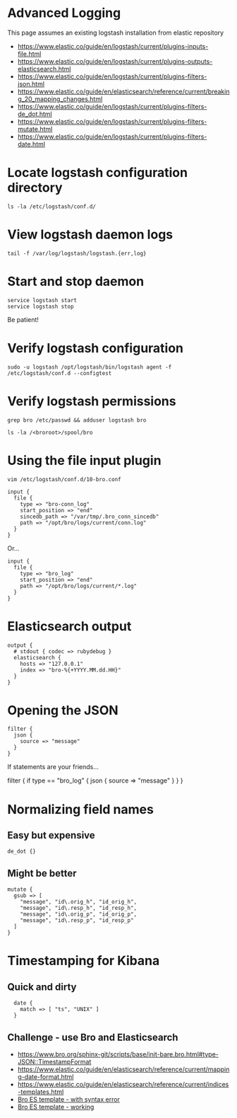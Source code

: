 # Advanced Logging

This page assumes an existing logstash installation from elastic repository

* https://www.elastic.co/guide/en/logstash/current/plugins-inputs-file.html
* https://www.elastic.co/guide/en/logstash/current/plugins-outputs-elasticsearch.html
* https://www.elastic.co/guide/en/logstash/current/plugins-filters-json.html
* https://www.elastic.co/guide/en/elasticsearch/reference/current/breaking_20_mapping_changes.html
* https://www.elastic.co/guide/en/logstash/current/plugins-filters-de_dot.html
* https://www.elastic.co/guide/en/logstash/current/plugins-filters-mutate.html
* https://www.elastic.co/guide/en/logstash/current/plugins-filters-date.html

# Locate logstash configuration directory

```
ls -la /etc/logstash/conf.d/
```

# View logstash daemon logs

```
tail -f /var/log/logstash/logstash.{err,log}
```

# Start and stop daemon

```
service logstash start
service logstash stop
```

Be patient!

# Verify logstash configuration

```
sudo -u logstash /opt/logstash/bin/logstash agent -f /etc/logstash/conf.d --configtest
```

# Verify logstash permissions

```
grep bro /etc/passwd && adduser logstash bro
```

```
ls -la /<broroot>/spool/bro
```

# Using the file input plugin

```
vim /etc/logstash/conf.d/10-bro.conf
```

```
input {
  file {
    type => "bro-conn_log"
    start_position => "end"
    sincedb_path => "/var/tmp/.bro_conn_sincedb"
    path => "/opt/bro/logs/current/conn.log"
  }
}
```

Or...

```
input {
  file {
    type => "bro_log"
    start_position => "end"
    path => "/opt/bro/logs/current/*.log"
  }
}
```

# Elasticsearch output

```
output {
  # stdout { codec => rubydebug }
  elasticsearch { 
    hosts => "127.0.0.1"
    index => "bro-%{+YYYY.MM.dd.HH}"
  }
}
```

# Opening the JSON

```
filter {
  json {
    source => "message"
  }
}
```

If statements are your friends...

filter {
  if type == "bro_log" {
    json {
      source => "message"
    }
  }
}

# Normalizing field names

## Easy but expensive

```
de_dot {}
```

## Might be better

```
mutate {
  gsub => [
    "message", "id\.orig_h", "id_orig_h",
    "message", "id\.resp_h", "id_resp_h",
    "message", "id\.orig_p", "id_orig_p",
    "message", "id\.resp_p", "id_resp_p"
  ]
}
```

# Timestamping for Kibana

## Quick and dirty

```
  date {
    match => [ "ts", "UNIX" ]
  }
```

## Challenge - use Bro and Elasticsearch

* https://www.bro.org/sphinx-git/scripts/base/init-bare.bro.html#type-JSON::TimestampFormat
* https://www.elastic.co/guide/en/elasticsearch/reference/current/mapping-date-format.html
* https://www.elastic.co/guide/en/elasticsearch/reference/current/indices-templates.html
* [Bro ES template - with syntax error](/bro/day_1/bro.json)
* [Bro ES template - working](/bro/day_1/bro2.json)

